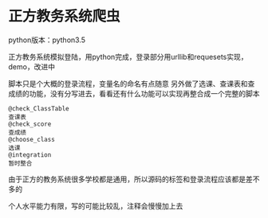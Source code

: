# 正方教务系统爬虫
python版本：python3.5

正方教务系统模拟登陆，用python完成，登录部分用urllib和requesets实现，demo，改进中

脚本只是个大概的登录流程，变量名的命名有点随意
另外做了选课、查课表和查成绩的功能，没有分写进去，看看还有什么功能可以实现再整合成一个完整的脚本

	@check_ClassTable
	查课表
	@check_score
	查成绩
	@choose_class
	选课
	@integration
	暂时整合

由于正方的教务系统很多学校都是通用，所以源码的标签和登录流程应该都是差不多的

个人水平能力有限，写的可能比较乱，注释会慢慢加上去